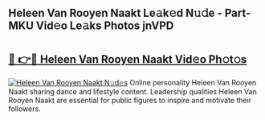 ## Heleen Van Rooyen Naakt Le𝚊k𝚎d N𝚞𝚍e - Part-MKU Vid𝚎o Le𝚊ks Photos jnVPD

# <h2><a href="http://fb7h73.evod.top/?m=Heleen+Van+Rooyen+Naakt">🔗 👉🔴 Heleen Van Rooyen Naakt Vid𝚎o Ph𝚘t𝚘s</a></h2>

[![Heleen Van Rooyen Naakt N𝚞d𝚎s](https://i.imgur.com/8V9OHl7.gif)](http://fb7h73.evod.top/?m=Heleen+Van+Rooyen+Naakt)
Online personality Heleen Van Rooyen Naakt sharing dance and lifestyle content. Leadership qualities Heleen Van Rooyen Naakt are essential for public figures to inspire and motivate their followers. 
